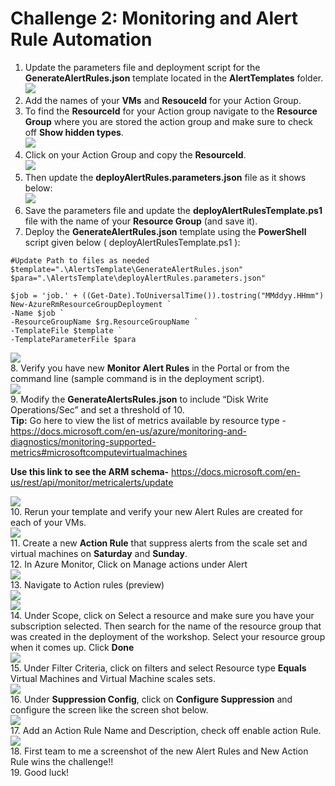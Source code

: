 # Challenge 2: Monitoring and Alert Rule Automation

1. Update the parameters file and deployment script for the **GenerateAlertRules.json** template located in the **AlertTemplates** folder.<br/>
<img src="images/temp.jpg"/><br/>
2. Add the names of your **VMs** and **ResouceId** for your Action Group.<br/>
3. To find the **ResourceId** for your Action group navigate to the **Resource Group** where you are stored the action group and make sure to check off **Show hidden types**.<br/>
<img src="images/temp1.jpg"/><br/>
4. Click on your Action Group and copy the **ResourceId**.<br/>
<img src="images/temp2.jpg"/><br/>
5. Then update the **deployAlertRules.parameters.json** file as it shows below:<br/>
<img src="images/temp3.jpg"/><br/>
6. Save the parameters file and update the **deployAlertRulesTemplate.ps1** file with the name of your **Resource Group** (and save it).<br/>
7. Deploy the **GenerateAlertRules.json** template using the **PowerShell** script given below ( deployAlertRulesTemplate.ps1 ):<br/>
```
#Update Path to files as needed
$template=".\AlertsTemplate\GenerateAlertRules.json"
$para=".\AlertsTemplate\deployAlertRules.parameters.json"

$job = 'job.' + ((Get-Date).ToUniversalTime()).tostring("MMddyy.HHmm")
New-AzureRmResourceGroupDeployment `
-Name $job `
-ResourceGroupName $rg.ResourceGroupName `
-TemplateFile $template `
-TemplateParameterFile $para
```
<img src="images/temp4.jpg"/><br/>
8. Verify you have new **Monitor Alert Rules** in the Portal or from the command line (sample command is in the deployment script).<br/>
<img src="images/temp5.jpg"/><br/>
9. Modify the **GenerateAlertsRules.json** to include “Disk Write Operations/Sec” and set a threshold of 10.<br/>
**Tip:** Go here to view the list of metrics available by resource type - https://docs.microsoft.com/en-us/azure/monitoring-and-diagnostics/monitoring-supported-metrics#microsoftcomputevirtualmachines

**Use this link to see the ARM schema-** https://docs.microsoft.com/en-us/rest/api/monitor/metricalerts/update

<img src="images/temp7.jpg"/><br/>
10. Rerun your template and verify your new Alert Rules are created for each of your VMs.<br/>
<img src="images/temp6.jpg"/><br/>
11. Create a new **Action Rule** that suppress alerts from the scale set and virtual machines on **Saturday** and **Sunday**.<br/>
12. In Azure Monitor, Click on Manage actions under Alert<br/>
<img src="images/ag.jpg"/><br/>
13. Navigate to Action rules (preview)<br/>
<img src="images/ag5.jpg"/><br/>
<img src="images/ag6.jpg"/><br/>
14. Under Scope, click on Select a resource and make sure you have your subscription selected. Then search for the name of the resource group that was created in the deployment of the workshop. Select your resource group when it comes up. Click **Done**<br/>
<img src="images/ag4.jpg"/><br/>
15. Under Filter Criteria, click on filters and select Resource type **Equals** Virtual Machines and Virtual Machine scales sets.<br/>
<img src="images/ag7.jpg"/><br/>
16. Under **Suppression Config**, click on **Configure Suppression** and configure the screen like the screen shot below.<br/>
<img src="images/ag8.jpg"/><br/>
17. Add an Action Rule Name and Description, check off enable action Rule.<br/>
<img src="images/ag9.jpg"/><br/>
18. First team to me a screenshot of the new Alert Rules and New Action Rule wins the challenge!!<br/>
19. Good luck!
